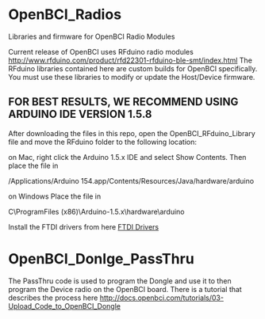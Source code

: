 # OpenBCI_Radios
Libraries and firmware for OpenBCI Radio Modules

Current release of OpenBCI uses RFduino radio modules
http://www.rfduino.com/product/rfd22301-rfduino-ble-smt/index.html
The RFduino libraries contained here are custom builds for OpenBCI specifically. You must use these libraries to modify or update the Host/Device firmware.

## FOR BEST RESULTS, WE RECOMMEND USING ARDUINO IDE VERSION 1.5.8

After downloading the files in this repo, open the OpenBCI_RFduino_Library file and move the RFduino folder to the following location:

on Mac, right click the Arduino 1.5.x IDE and select Show Contents.
Then place the file in

/Applications/Arduino 154.app/Contents/Resources/Java/hardware/arduino


on Windows
Place the file in 

C\ProgramFiles (x86)\Arduino-1.5.x\hardware\arduino

Install the FTDI drivers from here [FTDI Drivers](www.ftdichip.com/drivers/vcp.htm)

# OpenBCI_Donlge_PassThru
The PassThru code is used to program the Dongle and use it to then program the Device radio on the OpenBCI board.
There is a tutorial that describes the process here
http://docs.openbci.com/tutorials/03-Upload_Code_to_OpenBCI_Dongle
